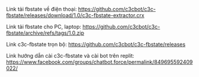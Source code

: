 Link tải fbstate về điện thoại: https://github.com/c3cbot/c3c-fbstate/releases/download/1.0/c3c-fbstate-extractor.crx <p>
Link tải fbstate cho PC, laptop: https://github.com/c3cbot/c3c-fbstate/archive/refs/tags/1.0.zip <p>
Link c3c-fbstate trọn bộ: https://github.com/c3cbot/c3c-fbstate/releases <p> 
Link hướng dẫn cài c3c-fbstate và cài bot trên replit: https://www.facebook.com/groups/chatbot.force/permalink/849695592409022/
